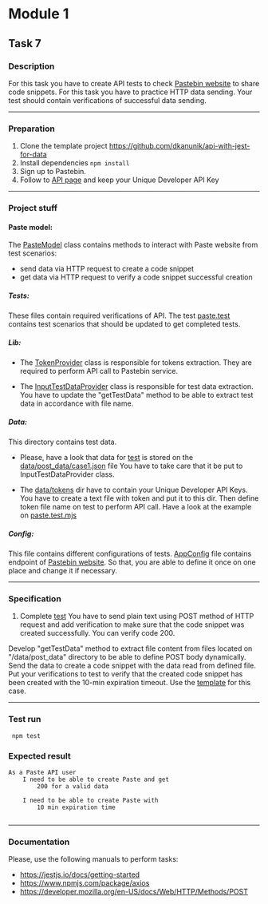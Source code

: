 # Module 1

## Task 7

### Description

For this task you have to create API tests to check
[Pastebin website](https://pastebin.com/) to share code snippets.
For this task you have to practice HTTP data sending.
Your test should contain verifications of successful data sending.

---

### Preparation
1. Clone the template project https://github.com/dkanunik/api-with-jest-for-data
1. Install dependencies ```npm install```
1. Sign up to Pastebin.
1. Follow to [API page](https://pastebin.com/doc_api#1) and keep your Unique Developer API Key

---

### Project stuff

#### Paste model:
The [PasteModel](https://github.com/dkanunik/api-with-jest-for-data/blob/main/model/Paste.mjs) 
class contains methods to interact with Paste website from test scenarios:
- send data via HTTP request to create a code snippet
- get data via HTTP request to verify a code snippet successful creation

##### Tests:
These files contain required verifications of API. 
The test [paste.test](https://github.com/dkanunik/api-with-jest-for-data/blob/main/tests/paste.test.mjs)
contains test scenarios that should be updated to get completed tests. 

##### Lib:

- The [TokenProvider](https://github.com/dkanunik/api-with-jest-for-data/blob/main/lib/TokenProvider.mjs)
class is responsible for tokens extraction. They are required to perform API call to Pastebin service.

- The [InputTestDataProvider](https://github.com/dkanunik/api-with-jest-for-data/blob/main/lib/InputTestDataProvider.mjs)
class is responsible for test data extraction. You have to update the "getTestData" method to be able to extract 
test data in accordance with file name.

##### Data:
This directory contains test data. 

- Please, have a look that data for [test](https://github.com/dkanunik/api-with-jest-for-data/blob/main/tests/paste.test.mjs#L15) 
is stored on the [data/post_data/case1.json](https://github.com/dkanunik/api-with-jest-for-data/blob/main/data/post_data/case1.json) file
You have to take care that it be put to InputTestDataProvider class.

- The [data/tokens](https://github.com/dkanunik/api-with-jest-for-data/blob/main/data/tokens/) dir have to contain your Unique Developer API Keys.
You have to create a text file with token and put it to this dir. Then define token file name on test to perform API call. 
Have a look at the example on [paste.test.mjs](https://github.com/dkanunik/api-with-jest-for-data/blob/b35d906f05321a7b8b86f9876a896a5ab5471056/tests/paste.test.mjs#L7)


##### Config:
This file contains different configurations of tests.
[AppConfig](https://github.com/dkanunik/api-with-jest-for-data/blob/main/configs/AppConfig.cjs)
file contains endpoint of [Pastebin website](https://pastebin.com/).
So that, you are able to define it once on one place and change it if necessary.

--- 

### Specification
1. Complete [test](https://github.com/dkanunik/api-with-jest-for-data/blob/main/tests/paste.test.mjs#L6)
You have to send plain text using POST method of HTTP request and add verification to make sure that the code snippet
was created successfully. You can verify code 200.    

Develop "getTestData" method to extract file content from files located on "<projectDir>/data/post_data" directory
to be able to define POST body dynamically. Send the data to create a code snippet with the data read from defined file.
Put your verifications to test to verify that the created code snippet has been created with the 10-min expiration timeout.
Use the [template](https://github.com/dkanunik/api-with-jest-for-data/blob/main/tests/paste.test.mjs#L15) for this case.

---

### Test run
``` npm test```

### Expected result
```
As a Paste API user
    I need to be able to create Paste and get
        200 for a valid data
        
    I need to be able to create Paste with
        10 min expiration time
          
```

---

### Documentation
Please, use the following manuals to perform tasks:
- https://jestjs.io/docs/getting-started
- https://www.npmjs.com/package/axios
- https://developer.mozilla.org/en-US/docs/Web/HTTP/Methods/POST
